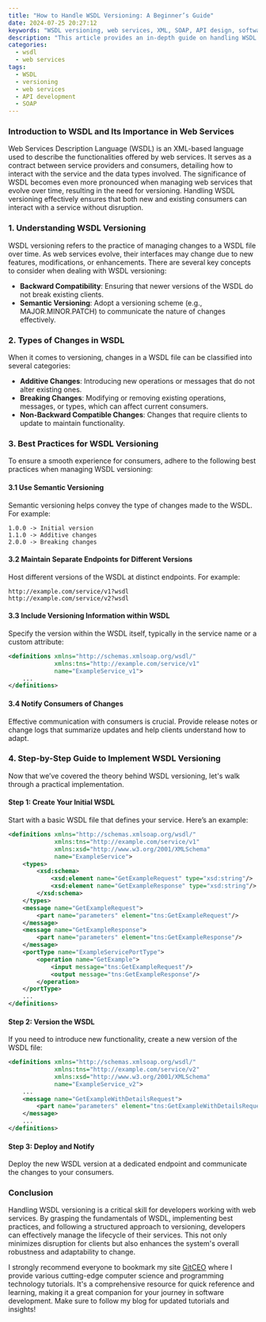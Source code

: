 ```yaml
---
title: "How to Handle WSDL Versioning: A Beginner’s Guide"
date: 2024-07-25 20:27:12
keywords: "WSDL versioning, web services, XML, SOAP, API design, software development"
description: "This article provides an in-depth guide on handling WSDL (Web Services Description Language) versioning, a crucial aspect of Web Services development. Throughout the article, we explore the background of WSDL and its role in web services, outline the various techniques for managing versioning, and offer detailed steps and code examples to ensure a smooth transition between WSDL versions. Techniques such as semantic versioning and best practices for maintaining backward compatibility are discussed in detail. With clear explanations and illustrative examples, this guide aims to equip beginners with the foundational knowledge they need to navigate the complexities of WSDL versioning successfully."
categories:
  - wsdl
  - web services
tags:
  - WSDL
  - versioning
  - web services
  - API development
  - SOAP
---
```


### Introduction to WSDL and Its Importance in Web Services

Web Services Description Language (WSDL) is an XML-based language used to describe the functionalities offered by web services. It serves as a contract between service providers and consumers, detailing how to interact with the service and the data types involved. The significance of WSDL becomes even more pronounced when managing web services that evolve over time, resulting in the need for versioning. Handling WSDL versioning effectively ensures that both new and existing consumers can interact with a service without disruption.

<!-- more -->

### 1. Understanding WSDL Versioning

WSDL versioning refers to the practice of managing changes to a WSDL file over time. As web services evolve, their interfaces may change due to new features, modifications, or enhancements. There are several key concepts to consider when dealing with WSDL versioning:

- **Backward Compatibility**: Ensuring that newer versions of the WSDL do not break existing clients.
- **Semantic Versioning**: Adopt a versioning scheme (e.g., MAJOR.MINOR.PATCH) to communicate the nature of changes effectively.

### 2. Types of Changes in WSDL

When it comes to versioning, changes in a WSDL file can be classified into several categories:

- **Additive Changes**: Introducing new operations or messages that do not alter existing ones.
- **Breaking Changes**: Modifying or removing existing operations, messages, or types, which can affect current consumers.
- **Non-Backward Compatible Changes**: Changes that require clients to update to maintain functionality.

### 3. Best Practices for WSDL Versioning

To ensure a smooth experience for consumers, adhere to the following best practices when managing WSDL versioning:

#### 3.1 Use Semantic Versioning

Semantic versioning helps convey the type of changes made to the WSDL. For example:
```plaintext
1.0.0 -> Initial version
1.1.0 -> Additive changes
2.0.0 -> Breaking changes
```

#### 3.2 Maintain Separate Endpoints for Different Versions

Host different versions of the WSDL at distinct endpoints. For example:
```plaintext
http://example.com/service/v1?wsdl
http://example.com/service/v2?wsdl
```

#### 3.3 Include Versioning Information within WSDL

Specify the version within the WSDL itself, typically in the service name or a custom attribute:
```xml
<definitions xmlns="http://schemas.xmlsoap.org/wsdl/" 
             xmlns:tns="http://example.com/service/v1"
             name="ExampleService_v1">
    ...
</definitions>
```

#### 3.4 Notify Consumers of Changes

Effective communication with consumers is crucial. Provide release notes or change logs that summarize updates and help clients understand how to adapt.

### 4. Step-by-Step Guide to Implement WSDL Versioning

Now that we’ve covered the theory behind WSDL versioning, let's walk through a practical implementation.

#### Step 1: Create Your Initial WSDL

Start with a basic WSDL file that defines your service. Here’s an example:
```xml
<definitions xmlns="http://schemas.xmlsoap.org/wsdl/"
             xmlns:tns="http://example.com/service/v1"
             xmlns:xsd="http://www.w3.org/2001/XMLSchema"
             name="ExampleService">
    <types>
        <xsd:schema>
            <xsd:element name="GetExampleRequest" type="xsd:string"/>
            <xsd:element name="GetExampleResponse" type="xsd:string"/>
        </xsd:schema>
    </types>
    <message name="GetExampleRequest">
        <part name="parameters" element="tns:GetExampleRequest"/>
    </message>
    <message name="GetExampleResponse">
        <part name="parameters" element="tns:GetExampleResponse"/>
    </message>
    <portType name="ExampleServicePortType">
        <operation name="GetExample">
            <input message="tns:GetExampleRequest"/>
            <output message="tns:GetExampleResponse"/>
        </operation>
    </portType>
    ...
</definitions>
```

#### Step 2: Version the WSDL

If you need to introduce new functionality, create a new version of the WSDL file:
```xml
<definitions xmlns="http://schemas.xmlsoap.org/wsdl/"
             xmlns:tns="http://example.com/service/v2"
             xmlns:xsd="http://www.w3.org/2001/XMLSchema"
             name="ExampleService_v2">
    ...
    <message name="GetExampleWithDetailsRequest">
        <part name="parameters" element="tns:GetExampleWithDetailsRequest"/>
    </message>
    ...
</definitions>
```

#### Step 3: Deploy and Notify

Deploy the new WSDL version at a dedicated endpoint and communicate the changes to your consumers.

### Conclusion

Handling WSDL versioning is a critical skill for developers working with web services. By grasping the fundamentals of WSDL, implementing best practices, and following a structured approach to versioning, developers can effectively manage the lifecycle of their services. This not only minimizes disruption for clients but also enhances the system's overall robustness and adaptability to change.

I strongly recommend everyone to bookmark my site [GitCEO](https://gitceo.com) where I provide various cutting-edge computer science and programming technology tutorials. It's a comprehensive resource for quick reference and learning, making it a great companion for your journey in software development. Make sure to follow my blog for updated tutorials and insights!